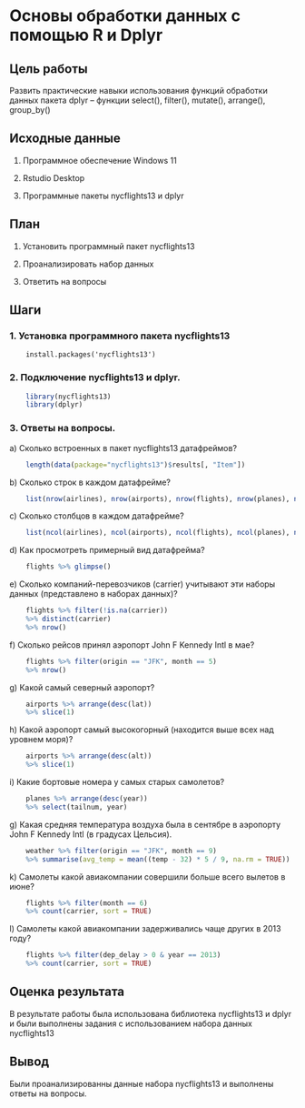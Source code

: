 # Основы обработки данных с помощью R и Dplyr

## Цель работы

Развить практические навыки использования функций обработки данных пакета dplyr – функции select(), filter(), mutate(), arrange(), group_by()

## Исходные данные

1.  Программное обеспечение Windows 11

2.  Rstudio Desktop

3.  Программные пакеты nycflights13 и dplyr

## План

1.  Установить программный пакет nycflights13

2.  Проанализировать набор данных

3.  Ответить на вопросы

## Шаги

### 1. Установка программного пакета nycflights13

```{r}
    install.packages('nycflights13')
```
### 2. Подключение nycflights13 и dplyr.

```r
    library(nycflights13)
    library(dplyr)
```

### 3. Ответы на вопросы.

a\) Сколько встроенных в пакет nycflights13 датафреймов?
```r
    length(data(package="nycflights13")$results[, "Item"])
```
b\) Сколько строк в каждом датафрейме?

```r
    list(nrow(airlines), nrow(airports), nrow(flights), nrow(planes), nrow(weather))
```

c\) Сколько столбцов в каждом датафрейме?

```r
    list(ncol(airlines), ncol(airports), ncol(flights), ncol(planes), ncol(weather))
```

d\) Как просмотреть примерный вид датафрейма?

```r
    flights %>% glimpse()
```

e\) Сколько компаний-перевозчиков (carrier) учитывают эти наборы данных (представлено в наборах данных)?

```r
    flights %>% filter(!is.na(carrier)) 
    %>% distinct(carrier) 
    %>% nrow()
```

f\) Сколько рейсов принял аэропорт John F Kennedy Intl в мае?

```r
    flights %>% filter(origin == "JFK", month == 5) 
    %>% nrow()
```

g\) Какой самый северный аэропорт?

```r
    airports %>% arrange(desc(lat)) 
    %>% slice(1)
```

h\) Какой аэропорт самый высокогорный (находится выше всех над уровнем моря)?

```r
    airports %>% arrange(desc(alt)) 
    %>% slice(1)
```

i\) Какие бортовые номера у самых старых самолетов?

```r
    planes %>% arrange(desc(year)) 
    %>% select(tailnum, year)
```

g\) Какая средняя температура воздуха была в сентябре в аэропорту John F Kennedy Intl (в градусах Цельсия).

```r
    weather %>% filter(origin == "JFK", month == 9) 
    %>% summarise(avg_temp = mean((temp - 32) * 5 / 9, na.rm = TRUE))
```

k\) Самолеты какой авиакомпании совершили больше всего вылетов в июне?

```r
    flights %>% filter(month == 6) 
    %>% count(carrier, sort = TRUE)
```

l\) Самолеты какой авиакомпании задерживались чаще других в 2013 году?

```r
    flights %>% filter(dep_delay > 0 & year == 2013) 
    %>% count(carrier, sort = TRUE)
```

## Оценка результата

В результате работы была использована библиотека nycflights13 и dplyr и были выполнены задания с использованием набора данных nycflights13

## Вывод

Были проанализированны данные набора nycflights13 и выполнены ответы на вопросы.